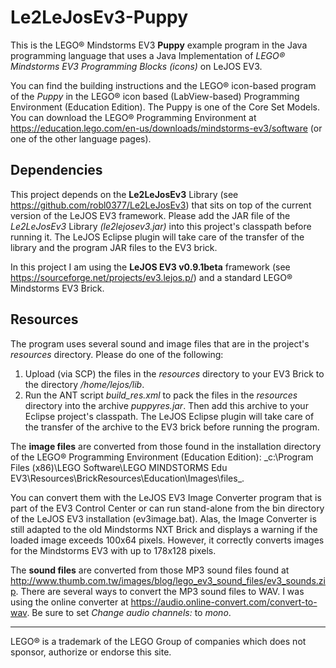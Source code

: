 # Le2LeJosEv3-Puppy
This is the LEGO® Mindstorms EV3 **Puppy** example program in the Java programming language that uses a Java Implementation of _LEGO® Mindstorms EV3 Programming Blocks (icons)_ on LeJOS EV3. 

You can find the building instructions and the LEGO® icon-based program of the _Puppy_ in the LEGO® icon based (LabView-based) Programming Environment (Education Edition).
The Puppy is one of the Core Set Models.
You can download the LEGO® Programming Environment at https://education.lego.com/en-us/downloads/mindstorms-ev3/software (or one of the other language pages).

## Dependencies
This project depends on the **Le2LeJosEv3** Library (see https://github.com/robl0377/Le2LeJosEv3) that sits on top of the current version of the LeJOS EV3 framework. 
Please add the JAR file of the _Le2LeJosEv3_ Library _(le2lejosev3.jar)_ into this project's classpath before running it. The LeJOS Eclipse plugin will take care of the transfer of the library and the program JAR files to the EV3 brick.

In this project I am using the **LeJOS EV3 v0.9.1beta** framework (see https://sourceforge.net/projects/ev3.lejos.p/) and a standard LEGO® Mindstorms EV3 Brick.

## Resources
The program uses several sound and image files that are in the project's _resources_ directory. 
Please do one of the following:
1. Upload (via SCP) the files in the _resources_ directory to your EV3 Brick to the directory _/home/lejos/lib_.
2. Run the ANT script _build_res.xml_ to pack the files in the _resources_ directory into the archive _puppyres.jar_. Then add this archive to your Eclipse project's classpath. The LeJOS Eclipse plugin will take care of the transfer of the archive to the EV3 brick before running the program.

The **image files** are converted from those found in the installation directory of the LEGO® Programming Environment (Education Edition):
_c:\Program Files (x86)\LEGO Software\LEGO MINDSTORMS Edu EV3\Resources\BrickResources\Education\Images\files\_. 

You can convert them with the LeJOS EV3 Image Converter program that is part of the EV3 Control Center or can run stand-alone from the bin directory of the LeJOS EV3 installation (ev3image.bat). Alas, the Image Converter is still adapted to the old Mindstorms NXT Brick and displays a warning if the loaded image exceeds 100x64 pixels. However, it correctly converts images for the Mindstorms EV3 with up to 178x128 pixels.

The **sound files** are converted from those MP3 sound files found at http://www.thumb.com.tw/images/blog/lego_ev3_sound_files/ev3_sounds.zip.
There are several ways to convert the MP3 sound files to WAV. 
I was using the online converter at https://audio.online-convert.com/convert-to-wav. 
Be sure to set _Change audio channels:_ to _mono_.

---
LEGO® is a trademark of the LEGO Group of companies which does not sponsor, authorize or endorse this site.
